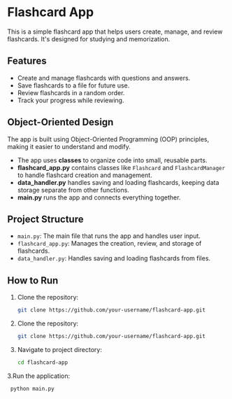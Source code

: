 # Flashcard App

This is a simple flashcard app that helps users create, manage, and review flashcards. It's designed for studying and memorization.

## Features

- Create and manage flashcards with questions and answers.
- Save flashcards to a file for future use.
- Review flashcards in a random order.
- Track your progress while reviewing.

## Object-Oriented Design

The app is built using Object-Oriented Programming (OOP) principles, making it easier to understand and modify.

- The app uses **classes** to organize code into small, reusable parts.
- **flashcard_app.py** contains classes like `Flashcard` and `FlashcardManager` to handle flashcard creation and management.
- **data_handler.py** handles saving and loading flashcards, keeping data storage separate from other functions.
- **main.py** runs the app and connects everything together.

## Project Structure

- `main.py`: The main file that runs the app and handles user input.
- `flashcard_app.py`: Manages the creation, review, and storage of flashcards.
- `data_handler.py`: Handles saving and loading flashcards from files.

## How to Run

1. Clone the repository:
   ```bash
   git clone https://github.com/your-username/flashcard-app.git

1. Clone the repository:
   ```bash
   git clone https://github.com/your-username/flashcard-app.git
2. Navigate to project directory:
   ```bash
   cd flashcard-app
3.Run the application:
 ```bash
  python main.py

